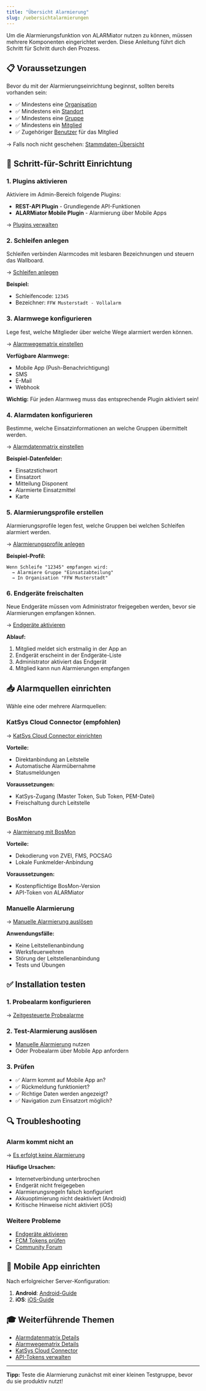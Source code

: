 ```yaml
---
title: "Übersicht Alarmierung"
slug: /uebersichtalarmierungen
---
```


Um die Alarmierungsfunktion von ALARMiator nutzen zu können, müssen mehrere Komponenten eingerichtet werden. Diese Anleitung führt dich Schritt für Schritt durch den Prozess.

## 📋 Voraussetzungen

Bevor du mit der Alarmierungseinrichtung beginnst, sollten bereits vorhanden sein:
- ✅ Mindestens eine [Organisation](../eineorganisationanlegen/index)
- ✅ Mindestens ein [Standort](../einenstandortanlegen/index)
- ✅ Mindestens eine [Gruppe](../gruppenanlegen/index)
- ✅ Mindestens ein [Mitglied](../mitgliederanlegen/index)
- ✅ Zugehöriger [Benutzer](../benutzeranlegen/index) für das Mitglied

→ Falls noch nicht geschehen: [Stammdaten-Übersicht](../automatic_ordering/Übersichten/bersichtstammdatenanlegen/index)

## 🔧 Schritt-für-Schritt Einrichtung

### 1. Plugins aktivieren

Aktiviere im Admin-Bereich folgende Plugins:

- **REST-API Plugin** - Grundlegende API-Funktionen
- **ALARMiator Mobile Plugin** - Alarmierung über Mobile Apps

→ [Plugins verwalten](../plugins/index)

### 2. Schleifen anlegen

Schleifen verbinden Alarmcodes mit lesbaren Bezeichnungen und steuern das Wallboard.

→ [Schleifen anlegen](../schleifenanlegen/index)

**Beispiel:**
- Schleifencode: `12345`
- Bezeichner: `FFW Musterstadt - Vollalarm`

### 3. Alarmwege konfigurieren

Lege fest, welche Mitglieder über welche Wege alarmiert werden können.

→ [Alarmwegematrix einstellen](../Alarmierung/alarmwegematrixeinstellen/index)

**Verfügbare Alarmwege:**
- Mobile App (Push-Benachrichtigung)
- SMS
- E-Mail
- Webhook

**Wichtig:** Für jeden Alarmweg muss das entsprechende Plugin aktiviert sein!

### 4. Alarmdaten konfigurieren

Bestimme, welche Einsatzinformationen an welche Gruppen übermittelt werden.

→ [Alarmdatenmatrix einstellen](../Alarmierung/alarmdatenmatrixeinstellen/index)

**Beispiel-Datenfelder:**
- Einsatzstichwort
- Einsatzort
- Mitteilung Disponent
- Alarmierte Einsatzmittel
- Karte

### 5. Alarmierungsprofile erstellen

Alarmierungsprofile legen fest, welche Gruppen bei welchen Schleifen alarmiert werden.

→ [Alarmierungsprofile anlegen](../Alarmierung/alarmierungsprofileanlegen/index)

**Beispiel-Profil:**
```
Wenn Schleife "12345" empfangen wird:
  → Alarmiere Gruppe "Einsatzabteilung"
  → In Organisation "FFW Musterstadt"
```

### 6. Endgeräte freischalten

Neue Endgeräte müssen vom Administrator freigegeben werden, bevor sie Alarmierungen empfangen können.

→ [Endgeräte aktivieren](../endgerteaktivieren/index)

**Ablauf:**
1. Mitglied meldet sich erstmalig in der App an
2. Endgerät erscheint in der Endgeräte-Liste
3. Administrator aktiviert das Endgerät
4. Mitglied kann nun Alarmierungen empfangen

## 📥 Alarmquellen einrichten

Wähle eine oder mehrere Alarmquellen:

### KatSys Cloud Connector (empfohlen)
→ [KatSys Cloud Connector einrichten](../katsyscloudconnector/index)

**Vorteile:**
- Direktanbindung an Leitstelle
- Automatische Alarmübernahme
- Statusmeldungen

**Voraussetzungen:**
- KatSys-Zugang (Master Token, Sub Token, PEM-Datei)
- Freischaltung durch Leitstelle

### BosMon
→ [Alarmierung mit BosMon](../Alarmierung/alarmierungmitbosmon/index)

**Vorteile:**
- Dekodierung von ZVEI, FMS, POCSAG
- Lokale Funkmelder-Anbindung

**Voraussetzungen:**
- Kostenpflichtige BosMon-Version
- API-Token von ALARMiator

### Manuelle Alarmierung
→ [Manuelle Alarmierung auslösen](../Alarmierung/manuellealarmierungauslsen/index)

**Anwendungsfälle:**
- Keine Leitstellenanbindung
- Werksfeuerwehren
- Störung der Leitstellenanbindung
- Tests und Übungen

## ✅ Installation testen

### 1. Probealarm konfigurieren
→ [Zeitgesteuerte Probealarme](../Alarmierung/zeitgesteuerteprobealarmeanlegen/index)

### 2. Test-Alarmierung auslösen
- [Manuelle Alarmierung](../Alarmierung/manuellealarmierungauslsen/index) nutzen
- Oder Probealarm über Mobile App anfordern

### 3. Prüfen
- ✅ Alarm kommt auf Mobile App an?
- ✅ Rückmeldung funktioniert?
- ✅ Richtige Daten werden angezeigt?
- ✅ Navigation zum Einsatzort möglich?

## 🔍 Troubleshooting

### Alarm kommt nicht an
→ [Es erfolgt keine Alarmierung](../Alarmierung/eserfolgtkeinealarmierung/index)

**Häufige Ursachen:**
- Internetverbindung unterbrochen
- Endgerät nicht freigegeben
- Alarmierungsregeln falsch konfiguriert
- Akkuoptimierung nicht deaktiviert (Android)
- Kritische Hinweise nicht aktiviert (iOS)

### Weitere Probleme
- [Endgeräte aktivieren](../endgerteaktivieren/index)
- [FCM Tokens prüfen](../fcmtokens/index)
- [Community Forum](https://community.alarmiator.de)

## 📱 Mobile App einrichten

Nach erfolgreicher Server-Konfiguration:

1. **Android**: [Android-Guide](../docs-mobile/androidguidefrbenutzer/index)
2. **iOS**: [iOS-Guide](../docs-mobile/iosguidefrbenutzer/index)

## 🎓 Weiterführende Themen

- [Alarmdatenmatrix Details](../Alarmierung/alarmdatenmatrixeinstellen/index)
- [Alarmwegematrix Details](../Alarmierung/alarmwegematrixeinstellen/index)
- [KatSys Cloud Connector](../katsyscloudconnector/index)
- [API-Tokens verwalten](../Alarmierung/alarmierungmitbosmon/index#einrichtung-api-token)

---

**Tipp:** Teste die Alarmierung zunächst mit einer kleinen Testgruppe, bevor du sie produktiv nutzt!